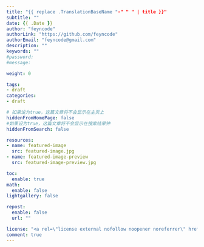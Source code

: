 ```yaml
---
title: "{{ replace .TranslationBaseName "-" " " | title }}"
subtitle: ""
date: {{ .Date }}
author: "feyncode"
authorLink: "https://github.com/feyncode"
authorEmail: "feyncode@gmail.com"
description: ""
keywords: ""
#password:
#message:

weight: 0

tags:
- draft
categories:
- draft

# 如果设为true，这篇文章将不会显示在主页上
hiddenFromHomePage: false
#如果设为true，这篇文章将不会显示在搜索结果钟
hiddenFromSearch: false

resources:
- name: featured-image
  src: featured-image.jpg
- name: featured-image-preview
  src: featured-image-preview.jpg

toc:
  enable: true
math:
  enable: false
lightgallery: false

repost:
  enable: false
  url: ""

license: "<a rel=\"license external nofollow noopener noreferrer\" href=\"https://creativecommons.org/licenses/by-nc/4.0/\" target=\"_blank\">CC BY-NC 4.0</a>"
comment: true
---
```






<!--more-->
